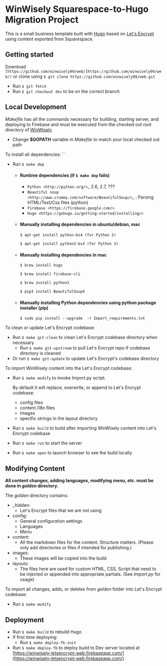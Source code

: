 # WinWisely Squarespace-to-Hugo Migration Project

This is a small business template built with [Hugo](https://github.com/gohugoio/hugo) based on [Let's Encrypt](https://github.com/letsencrypt) using content exported from Squarespace.  

## Getting started

Download `[https://github.com/winwisely99/web/]https://github.com/winwisely99/web/)` or clone using ``$ git clone https://github.com/winwisely99/web.git``

- Run `$ git fetch`
- Run `$ git checkout dev` to be on the correct branch

## Local Development

*Makefile* has all the commands necessary for building, starting server, and deploying to Firebase and must be executed from the checked out root directory of [WinWisely](https://github.com/winwisely99/web.git)

- Change **$GOPATH** variable in *Makefile* to match your local checked out path

To install all dependencies:
``
- Run `$ make dep` 
   
  - #### Runtime dependencies (if `$ make dep` fails)
  
    - `Python <http://python.org/>`_ 2.6, 2.7, ???
    - `Beautiful soup <http://www.crummy.com/software/BeautifulSoup/>`_ : Parsing HTML/Text/Css files (python)
    - `Firebase <https://firebase.google.com/>`
    - `Hugo <https://gohugo.io/getting-started/installing/>`

  - #### Manually installing dependencies in ubuntu/debian, mac
  
      ``$ apt-get install python-bs4 (for Python 2)``
   
      ``$ apt-get install python3-bs4 (for Python 3)``

  - #### Manually installing dependencies in mac
  
      ``$ brew install hugo``
      
      ``$ brew install firebase-cli``
      
      ``$ brew install python3``
      
      ``$ pip3 install BeautifulSoup4``      

  - ####  Manually installing Python dependencies using python package installer (pip)
  
      ``$ sudo pip install --upgrade  -r Import_requirements.txt``

To clean or update Let's Encrypt codebase:

- Run `$ make git-clean` to clean Let's Encrypt codebase directory when necessary
  - Run `$ make git-upstream` to pull Let's Encrypt repo if codebase directory is cleaned
- Or run `$ make git-update` to update Let's Encrypt's codebase directory

To import WinWisely content into the Let's Encrypt codebase:

- Run `$ make modify` to invoke Import.py script. 

  By default it will replace, overwrite, or append to Let's Encrypt codebase:
    - config files
    - content i18n files
    - images
    - specific strings in the layout directory 

- Run `$ make build` to build after importing WinWisely content into Let's Encrypt codebase

- Run `$ make run` to start the server

- Run `$ make open` to launch browser to see the build locally

## Modifying Content

**All content changes, adding languages, modifying menu, etc. must be done in _golden_ directory.**

The _golden_ directory contains:
- _hidden:
  - Let's Encrypt files that we are not using
- config:
  - General configuration settings
  - Languages
  - Menu
- content:
  - All the markdown files for the content.  Structure matters. (Please only add directories or files if intended for publishing.)
- images:
  - These images will be copied into the build
- layouts:
  - The files here are used for custom HTML, CSS, Script that need to be injected or appended into appropriate partials. (See _Import.py_ for usage)
  
To import all changes, adds, or deletes from _golden_ folder into Let's Encrypt codebase:
- Run `$ make modify` 

## Deployment

- Run `$ make build` to rebuild Hugo
- If first time deploying:
  - Run `$ make deploy-fb-init`
- Run `$ make deploy-fb` to deploy build to Dev server located at [https://winwisely-letsencrypt-web.firebaseapp.com/](https://winwisely-letsencrypt-web.firebaseapp.com/)

